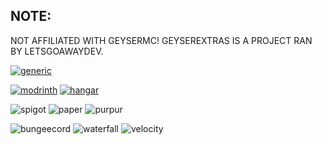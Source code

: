 ## NOTE:
NOT AFFILIATED WITH GEYSERMC! GEYSEREXTRAS IS A PROJECT RAN BY LETSGOAWAYDEV.

[![generic](https://cdn.jsdelivr.net/npm/@intergrav/devins-badges@3/assets/compact/documentation/generic_vector.svg)](https://github.com/GeyserExtras/GeyserExtras/wiki)

[![modrinth](https://cdn.jsdelivr.net/npm/@intergrav/devins-badges@3/assets/compact/available/modrinth_vector.svg)](https://modrinth.com/plugin/geyserextras) 
[![hangar](https://cdn.jsdelivr.net/npm/@intergrav/devins-badges@3/assets/compact/available/hangar_vector.svg)](https://hangar.papermc.io/GeyserExtras/GeyserExtras)

![spigot](https://cdn.jsdelivr.net/npm/@intergrav/devins-badges@3/assets/compact/supported/spigot_vector.svg)
![paper](https://cdn.jsdelivr.net/npm/@intergrav/devins-badges@3/assets/compact/supported/paper_vector.svg)
![purpur](https://cdn.jsdelivr.net/npm/@intergrav/devins-badges@3/assets/compact/supported/purpur_vector.svg)

![bungeecord](https://cdn.jsdelivr.net/npm/@intergrav/devins-badges@3/assets/compact/supported/bungeecord_vector.svg)
![waterfall](https://cdn.jsdelivr.net/npm/@intergrav/devins-badges@3/assets/compact/supported/waterfall_vector.svg)
![velocity](https://cdn.jsdelivr.net/npm/@intergrav/devins-badges@3/assets/compact/supported/velocity_vector.svg)
